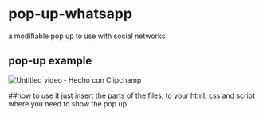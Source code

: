 # pop-up-whatsapp
a modifiable pop up to use with social networks
## pop-up example
![Untitled video ‐ Hecho con Clipchamp](https://user-images.githubusercontent.com/78892059/179334708-0fe7db74-4d88-4923-9c99-137e1f201fe0.gif)

##how to use it
just insert the parts of the files, to your html, css and script where you need to show the pop up
